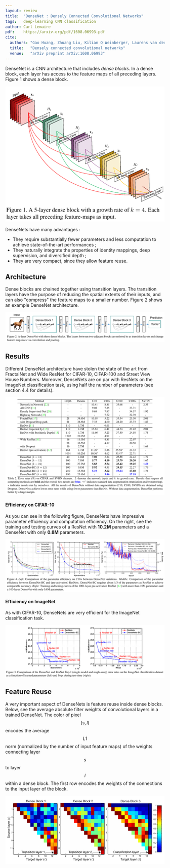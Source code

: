 ```yaml
---
layout: review
title:  "DenseNet : Densely Connected Convolutional Networks"
tags:   deep-learning CNN classification
author: Carl Lemaire
pdf:    https://arxiv.org/pdf/1608.06993.pdf
cite:
  authors: "Gao Huang, Zhuang Liu, Kilian Q Weinberger, Laurens van der Maaten"
  title:   "Densely connected convolutional networks"
  venue:   "arXiv preprint arXiv:1608.06993"
---
```


DenseNet is a CNN architecture that includes _dense blocks_. In a dense block, each layer has access to the feature maps of all preceding layers. Figure 1 shows a dense block.

![](/deep-learning/images/densenet/fig1.png)

DenseNets have many advantages :

* They require substantially fewer parameters and less computation to achieve state-of-the-art performances ;
* They naturally integrate the properties of identity mappings, deep
supervision, and diversified depth ;
* They are very compact, since they allow feature reuse.

## Architecture

Dense blocks are chained together using transition layers. The transition layers have the purpose of reducing the spatial extents of their inputs, and can also "compress" the feature maps to a smaller number. Figure 2 shows an example DenseNet architecture.

![](/deep-learning/images/densenet/fig2.png)

## Results

Different DenseNet architecture have stolen the state of the art from FractalNet and Wide ResNet for CIFAR-10, CIFAR-100 and Street View House Numbers. Moreover, DenseNets are on par with ResNets on the ImageNet classification task, using half the number of parameters (see section 4.4 for details).

![](/deep-learning/images/densenet/table2.png)

#### Efficiency on CIFAR-10

As you can see in the following figure, DenseNets have impressive parameter efficiency and computation efficiency. On the right, see the training and testing curves of a ResNet with **10.2M** parameters and a DenseNet with only **0.8M** parameters.

![](/deep-learning/images/densenet/fig4.png)

#### Efficiency on ImageNet

As with CIFAR-10, DenseNets are very efficient for the ImageNet classification task.

![](/deep-learning/images/densenet/fig3.png)

## Feature Reuse

A very important aspect of DenseNets is feature reuse inside dense blocks. Below, see the average absolute filter weights of convolutional layers in a trained DenseNet. The color of pixel $$ (s, l) $$ encodes the average $$ L1 $$ norm (normalized by the number of input feature maps) of the weights connecting layer $$ s $$ to layer $$ l $$ within a dense block. The first row encodes the weights of the connections to the input layer of the block.

![](/deep-learning/images/densenet/fig5.png)